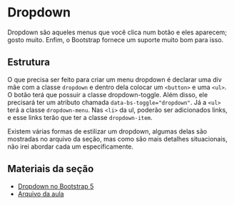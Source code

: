 # Dropdown

Dropdown são aqueles menus que você clica num botão e eles aparecem; gosto muito. Enfim, o Bootstrap fornece um suporte muito bom para isso.

## Estrutura

O que precisa ser feito para criar um menu dropdown é declarar uma div mãe com a classe `dropdown` e dentro dela colocar um `<button>` e uma `<ul>`. O botão terá que possuir a classe dropdown-toggle. Além disso, ele precisará ter um atributo chamada `data-bs-toggle="dropdown"`. Já a `<ul>` terá a classe `dropdown-menu`. Nas `<li>` da ul, poderão ser adicionados links, e esse links terão que ter a classe `dropdown-item`.

Existem várias formas de estilizar um dropdown, algumas delas são mostradas no arquivo da seção, mas como são mais detalhes situacionais, não irei abordar cada um especificamente.

## Materiais da seção

- <a href="https://www.w3schools.com/bootstrap5/bootstrap_dropdowns.php">Dropdown no Bootstrap 5</a>
- <a href="./dropdown.html">Arquivo da aula</a>